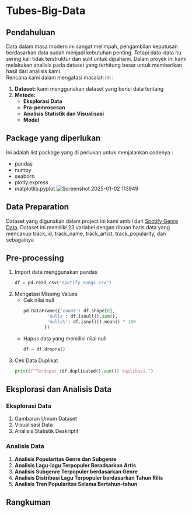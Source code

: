 # Tubes-Big-Data
## Pendahuluan
Data dalam masa modern ini sangat melimpah, pengambilan keputusan berdasarkan data sudah menjadi kebutuhan penting. Tetapi data-data itu sering kali tidak terstruktur dan sulit untuk dipahami. Dalam proyek ini kami melakukan analisis pada dataset yang terhitung besar untuk memberikan hasil dari analisis kami.  
Rencana kami dalam mengatasi masalah ini :  
 1. **Dataset:** kami menggunakan dataset  yang berisi data tentang
 2. **Metode:**
    - **Eksplorasi Data**
    - **Pra-pemrosesan**
    - **Analisis Statistik dan Visualisasi**
    - **Model**
## Package yang diperlukan
Ini adalah list package yang di perlukan untuk menjalankan codenya :  
- pandas
- numpy
- seaborn
- plotly.express
- matplotlib.pyplot
![Screenshot 2025-01-02 113949](https://github.com/user-attachments/assets/f2d6a47d-6d3b-4131-8af8-ab535b458b6d)
## Data Preparation
Dataset yang digunakan dalam project ini kami ambil dari [Spotify Genre Data](https://www.dropbox.com/sh/qj0ueimxot3ltbf/AACzMOHv7sZCJsj3ErjtOG7ya?raw=1). Dataset ini memiliki  23 variabel dengan ribuan baris data yang mencakup track_id, track_name, track_artist, track_popularity, dan sebagainya  
## Pre-processing
1. Import data menggunakan pandas
   ```python
   df = pd.read_csv("spotify_songs.csv")
3. Mengatasi Missing Values
   - Cek nilai null
     ```python
     pd.DataFrame({'count': df.shape[0],
              'nulls': df.isnull().sum(),
              'nulls%': df.isnull().mean() * 100
             })
    - Hapus data yang memiliki nilai null
      ```python
      df = df.dropna()
5. Cek Data Duplikat
   ```python
   print(f"Terdapat {df.duplicated().sum()} duplikasi.")
## Eksplorasi dan Analisis Data
### Eksplorasi Data
1. Gambaran Umum Dataset
2. Visualisasi Data
3. Analisis Statistik Deskriptif
### Analisis Data
1. **Analisis Popularitas Genre dan Subgenre**
2. **Analisis Lagu-lagu Terpopuler Beradsarkan Artis**
3. **Analisis Subgenre Terpopuler berdasarkan Genre**
4. **Analisis Distribusi Lagu Terpopuler berdasarkan Tahun Rilis**
5. **Analisis Tren Popularitas Selama Bertahun-tahun**
## Rangkuman
